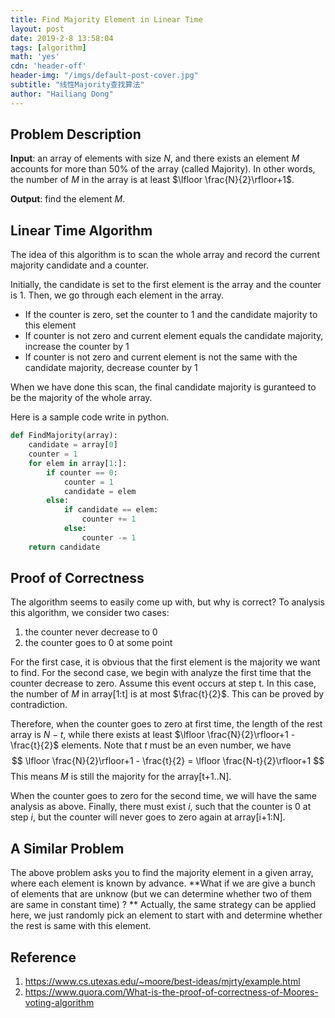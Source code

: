 ```yaml
---
title: Find Majority Element in Linear Time
layout: post
date: 2019-2-8 13:58:04
tags: [algorithm]
math: 'yes'
cdn: 'header-off'
header-img: "/imgs/default-post-cover.jpg"
subtitle: "线性Majority查找算法"
author: "Hailiang Dong"
---
```


## Problem Description
**Input**: an array of elements with size $N​$, and there exists an element $M​$ accounts for more than 50% of the array (called Majority). In other words, the number of $M​$ in the array is at least $\lfloor \frac{N}{2}\rfloor+1​$.

**Output**: find the element $M$.

## Linear Time Algorithm
The idea of this algorithm is to scan the whole array and record the current majority candidate and a counter.

Initially, the candidate is set to the first element is the array and the counter is 1. Then, we go through each element in the array.
- If the  counter is  zero, set the counter to 1 and the candidate majority to this element
- If counter is not zero and current element equals the candidate majority, increase the counter by 1
- If counter is not zero and current element is not the same with the candidate majority,  decrease counter by 1

When we have done this scan, the final candidate majority is guranteed to be the majority of the whole array.

Here is a sample code write in python.
```python
def FindMajority(array):
	candidate = array[0]
	counter = 1
	for elem in array[1:]:
		if counter == 0:
			counter = 1
			candidate = elem
		else:
			if candidate == elem:
				counter += 1
			else:
				counter -= 1
	return candidate
```

## Proof of Correctness
The algorithm seems to easily come up with, but why is correct?
To analysis this algorithm, we consider two cases:
1. the counter never decrease to 0
2. the counter goes to 0 at some point

For the first case, it is obvious that the first element is the majority we want to find. For the second case, we begin with analyze the first time that the counter decrease to zero. Assume this event occurs at step t.  In this case, the number of $M$ in array[1:t] is at most $\frac{t}{2}$. This can be proved by contradiction.

Therefore, when the counter goes to zero at first time, the length of the rest array is $N-t$, while there exists at least $\lfloor \frac{N}{2}\rfloor+1 - \frac{t}{2}$ elements. Note that $t$ must be an even number, we have
$$
\lfloor \frac{N}{2}\rfloor+1 - \frac{t}{2} = \lfloor \frac{N-t}{2}\rfloor+1
$$
This means $M$ is still the majority for the  array[t+1..N].

When the counter goes to zero for the second time, we will have the same analysis as above. Finally, there must exist $i$, such that the counter is 0 at step $i$, but the counter will never goes to zero again at array[i+1:N].

## A Similar Problem

The above problem asks you to find the majority element in a given array, where each element is known by advance.
**What if we are give a bunch of elements that are unknow (but we can determine whether two of them are same in constant time) ? **
Actually, the same strategy can be applied here, we just randomly pick an element to start with and determine whether the rest is  same with this element.

## Reference
1. https://www.cs.utexas.edu/~moore/best-ideas/mjrty/example.html
2. https://www.quora.com/What-is-the-proof-of-correctness-of-Moores-voting-algorithm